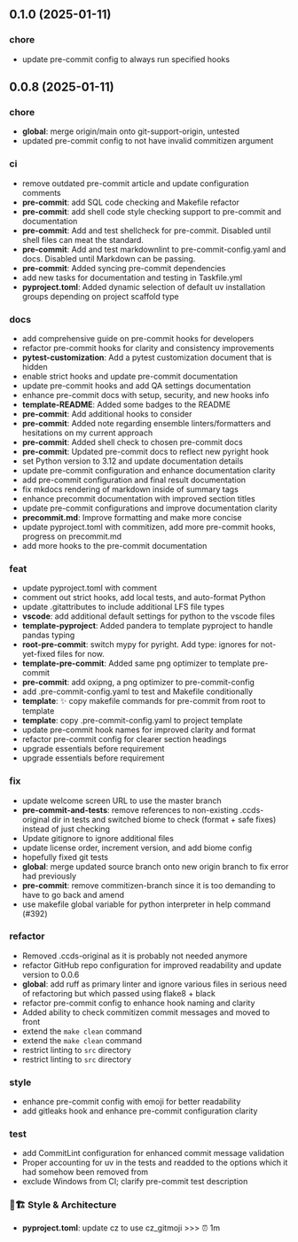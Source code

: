 ## 0.1.0 (2025-01-11)

### chore

- update pre-commit config to always run specified hooks

## 0.0.8 (2025-01-11)

### chore

- **global**: merge origin/main onto git-support-origin, untested
- updated pre-commit config to not have invalid commitizen argument

### ci

- remove outdated pre-commit article and update configuration comments
- **pre-commit**: add SQL code checking and Makefile refactor
- **pre-commit**: add shell code style checking support to pre-commit and documentation
- **pre-commit**: Add and test shellcheck for pre-commit. Disabled until shell files can meat the standard.
- **pre-commit**: Add and test markdownlint to pre-commit-config.yaml and docs. Disabled until Markdown can be passing.
- **pre-commit**: Added syncing pre-commit dependencies
- add new tasks for documentation and testing in Taskfile.yml
- **pyproject.toml**: Added dynamic selection of default uv installation groups depending on project scaffold type

### docs

- add comprehensive guide on pre-commit hooks for developers
- refactor pre-commit hooks for clarity and consistency improvements
- **pytest-customization**: Add a pytest customization document that is hidden
- enable strict hooks and update pre-commit documentation
- update pre-commit hooks and add QA settings documentation
- enhance pre-commit docs with setup, security, and new hooks info
- **template-README**: Added some badges to the README
- **pre-commit**: Add additional hooks to consider
- **pre-commit**: Added note regarding ensemble linters/formatters and hesitations on my current approach
- **pre-commit**: Added shell check to chosen pre-commit docs
- **pre-commit**: Updated pre-commit docs to reflect new pyright hook
- set Python version to 3.12 and update documentation details
- update pre-commit configuration and enhance documentation clarity
- add pre-commit configuration and final result documentation
- fix mkdocs rendering of markdown inside of summary tags
- enhance precommit documentation with improved section titles
- update pre-commit configurations and improve documentation clarity
- **precommit.md**: Improve formatting and make more concise
- update pyproject.toml with commitizen, add more pre-commit hooks, progress on precommit.md
- add more hooks to the pre-commit documentation

### feat

- update pyproject.toml with comment
- comment out strict hooks, add local tests, and auto-format Python
- update .gitattributes to include additional LFS file types
- **vscode**: add additional default settings for python to the vscode files
- **template-pyproject**: Added pandera to template pyproject to handle pandas typing
- **root-pre-commit**: switch mypy for pyright. Add type: ignores for not-yet-fixed files for now.
- **template-pre-commit**: Added same png optimizer to template pre-commit
- **pre-commit**: add oxipng, a png optimizer to pre-commit-config
- add .pre-commit-config.yaml to test and Makefile conditionally
- **template**: :sparkles: copy makefile commands for pre-commit from root to template
- **template**: copy .pre-commit-config.yaml to project template
- update pre-commit hook names for improved clarity and format
- refactor pre-commit config for clearer section headings
- upgrade essentials before requirement
- upgrade essentials before requirement

### fix

- update welcome screen URL to use the master branch
- **pre-commit-and-tests**: remove references to non-existing .ccds-original dir in tests and switched biome to check (format + safe fixes) instead of just checking
- Update gitignore to ignore additional files
- update license order, increment version, and add biome config
- hopefully fixed git tests
- **global**: merge updated source branch onto new origin branch to fix error had previously
- **pre-commit**: remove commitizen-branch since it is too demanding to have to go back and amend
- use makefile global variable for python interpreter in help command (#392)

### refactor

- Removed .ccds-original as it is probably not needed anymore
- refactor GitHub repo configuration for improved readability and update version to 0.0.6
- **global**: add ruff as primary linter and ignore various files in serious need of refactoring but which passed using flake8 + black
- refactor pre-commit config to enhance hook naming and clarity
- Added ability to check commitizen commit messages and moved to front
- extend the `make clean` command
- extend the `make clean` command
- restrict linting to `src` directory
- restrict linting to `src` directory

### style

- enhance pre-commit config with emoji for better readability
- add gitleaks hook and enhance pre-commit configuration clarity

### test

- add CommitLint configuration for enhanced commit message validation
- Proper accounting for uv in the tests and readded to the options which it had somehow been removed from
- exclude Windows from CI; clarify pre-commit test description

### 🎨🏗️ Style & Architecture

- **pyproject.toml**: update cz to use cz_gitmoji >>> ⏰ 1m
